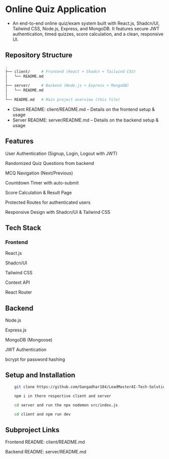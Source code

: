 # Online Quiz Application

- An end-to-end online quiz/exam system built with React.js, Shadcn/UI, Tailwind CSS, Node.js, Express, and MongoDB.
It features secure JWT authentication, timed quizzes, score calculation, and a clean, responsive UI.

## Repository Structure

```bash
.
├── client/     # Frontend (React + Shadcn + Tailwind CSS)
│   └── README.md
│
├── server/     # Backend (Node.js + Express + MongoDB)
│   └── README.md
│
└── README.md   # Main project overview (this file)

```

- Client README: client/README.md – Details on the frontend setup & usage
- Server README: server/README.md – Details on the backend setup & usage

## Features

User Authentication (Signup, Login, Logout with JWT)

Randomized Quiz Questions from backend

MCQ Navigation (Next/Previous)

Countdown Timer with auto-submit

Score Calculation & Result Page

Protected Routes for authenticated users

Responsive Design with Shadcn/UI & Tailwind CSS

## Tech Stack

### Frontend

React.js

Shadcn/UI

Tailwind CSS

Context API

React Router

## Backend

Node.js

Express.js

MongoDB (Mongoose)

JWT Authentication

bcrypt for password hashing

## Setup and Installation

```bash
    git clone https://github.com/Gangadhar184/LeadMasterAI-Tech-Solutions-Assignment.git

    npm i in there respective client and server

    cd server and run the npx nodemon src/index.js

    cd client and npm run dev
```

## Subproject Links

Frontend README: client/README.md

Backend README: server/README.md
